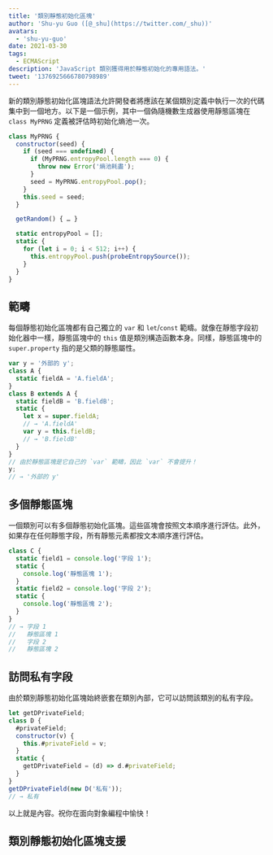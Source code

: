 ```yaml
---
title: '類別靜態初始化區塊'
author: 'Shu-yu Guo ([@_shu](https://twitter.com/_shu))'
avatars:
  - 'shu-yu-guo'
date: 2021-03-30
tags:
  - ECMAScript
description: 'JavaScript 類別獲得用於靜態初始化的專用語法。'
tweet: '1376925666780798989'
---
```

新的類別靜態初始化區塊語法允許開發者將應該在某個類別定義中執行一次的代碼集中到一個地方。以下是一個示例，其中一個偽隨機數生成器使用靜態區塊在 `class MyPRNG` 定義被評估時初始化熵池一次。

<!--truncate-->
```js
class MyPRNG {
  constructor(seed) {
    if (seed === undefined) {
      if (MyPRNG.entropyPool.length === 0) {
        throw new Error('熵池耗盡');
      }
      seed = MyPRNG.entropyPool.pop();
    }
    this.seed = seed;
  }

  getRandom() { … }

  static entropyPool = [];
  static {
    for (let i = 0; i < 512; i++) {
      this.entropyPool.push(probeEntropySource());
    }
  }
}
```

## 範疇

每個靜態初始化區塊都有自己獨立的 `var` 和 `let`/`const` 範疇。就像在靜態字段初始化器中一樣，靜態區塊中的 `this` 值是類別構造函數本身。同樣，靜態區塊中的 `super.property` 指的是父類的靜態屬性。

```js
var y = '外部的 y';
class A {
  static fieldA = 'A.fieldA';
}
class B extends A {
  static fieldB = 'B.fieldB';
  static {
    let x = super.fieldA;
    // → 'A.fieldA'
    var y = this.fieldB;
    // → 'B.fieldB'
  }
}
// 由於靜態區塊是它自己的 `var` 範疇，因此 `var` 不會提升！
y;
// → '外部的 y'
```

## 多個靜態區塊

一個類別可以有多個靜態初始化區塊。這些區塊會按照文本順序進行評估。此外，如果存在任何靜態字段，所有靜態元素都按文本順序進行評估。

```js
class C {
  static field1 = console.log('字段 1');
  static {
    console.log('靜態區塊 1');
  }
  static field2 = console.log('字段 2');
  static {
    console.log('靜態區塊 2');
  }
}
// → 字段 1
//   靜態區塊 1
//   字段 2
//   靜態區塊 2
```

## 訪問私有字段

由於類別靜態初始化區塊始終嵌套在類別內部，它可以訪問該類別的私有字段。

```js
let getDPrivateField;
class D {
  #privateField;
  constructor(v) {
    this.#privateField = v;
  }
  static {
    getDPrivateField = (d) => d.#privateField;
  }
}
getDPrivateField(new D('私有'));
// → 私有
```

以上就是內容。祝你在面向對象編程中愉快！

## 類別靜態初始化區塊支援

<feature-support chrome="91 https://bugs.chromium.org/p/v8/issues/detail?id=11375"
                 firefox="no"
                 safari="no"
                 nodejs="no"
                 babel="yes https://babeljs.io/docs/en/babel-plugin-proposal-class-static-block"></feature-support>
